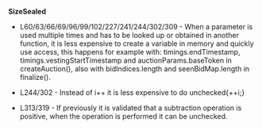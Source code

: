 **SizeSealed**
- L60/63/66/69/96/99/102/227/241/244/302/309 - When a parameter is used multiple times and has to be looked up or obtained in another function, it is less expensive to create a variable in memory and quickly use access, this happens for example with: timings.endTimestamp, timings.vestingStartTimestamp and auctionParams.baseToken in createAuction(), also with bidIndices.length and seenBidMap.length in finalize().

- L244/302 - Instead of i++ it is less expensive to do unchecked{++i;}

- L313/319 - If previously it is validated that a subtraction operation is positive, when the operation is performed it can be unchecked.
